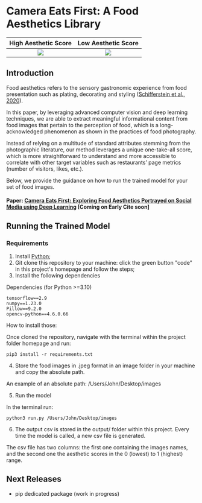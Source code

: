 # Camera Eats First: A Food Aesthetics Library 

High Aesthetic Score      |  Low Aesthetic Score
:-------------------------:|:-------------------------:	
![](images/top-images-collage.png)  |  ![](images/bottom-images-collage.png)	


## Introduction

Food aesthetics refers to the sensory gastronomic experience from food presentation such as plating, decorating and styling ([Schifferstein et al., 2020](https://www.tandfonline.com/doi/full/10.1080/15428052.2020.1824833)).

In this paper, by leveraging advanced computer vision and deep learning techniques, we are able to extract meaningful informational content from
food images that pertain to the perception of food, which is a long-acknowledged phenomenon as shown in the practices of food photography. 

Instead of relying on a multitude of standard attributes stemming from the photographic literature, our method leverages a unique one-take-all score, which is more straightforward to understand and more accessible to correlate with other target variables such as restaurants’ page metrics (number of visitors, likes, etc.).

Below, we provide the guidance on how to run the trained model for your set of food images. 

#### Paper: [Camera Eats First: Exploring Food Aesthetics Portrayed on Social Media using Deep Learning](https://www.google.com) [Coming on Early Cite soon]


## Running the Trained Model

### Requirements

1. Install [Python](https://www.python.org/);
2. Git clone this repository to your machine: click the green button "code" in this project's homepage and follow the steps;
3. Install the following dependencies

Dependencies (for Python >=3.10)
```{bash}
tensorflow==2.9
numpy==1.23.0
Pillow==9.2.0
opencv-python==4.6.0.66
```
How to install those:

Once cloned the repository, navigate with the terminal within the project folder homepage and run:
```{bash}
pip3 install -r requirements.txt
```
4. Store the food images in .jpeg format in an image folder in your machine and copy the absolute path. 

An example of an absolute path: /Users/John/Desktop/images

5. Run the model

In the terminal run:
```{bash}
python3 run.py /Users/John/Desktop/images
```

6. The output csv is stored in the output/ folder within this project. Every time the model is called, a new csv file is generated. 

The csv file has two columns: the first one containing the images names, and the second one the aesthetic scores in the 0 (lowest) to 1 (highest) range. 


## Next Releases
- pip dedicated package (work in progress)